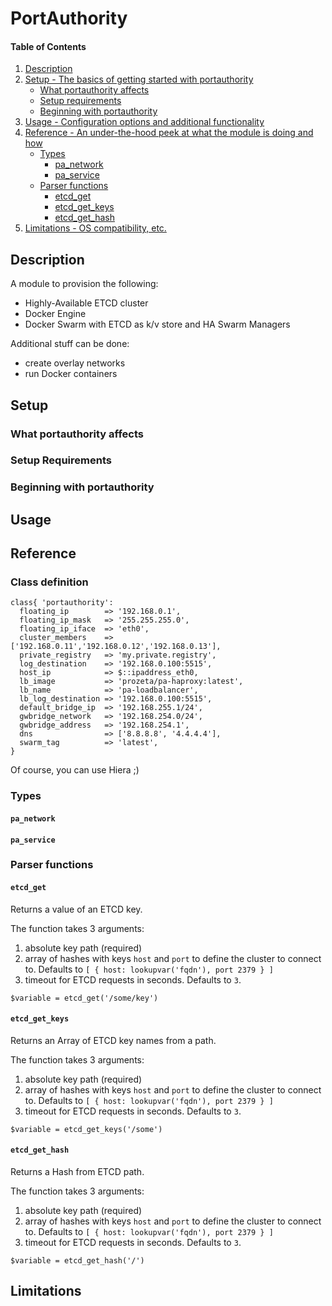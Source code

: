 # PortAuthority

#### Table of Contents

1. [Description](#description)
2. [Setup - The basics of getting started with portauthority](#setup)
    * [What portauthority affects](#what-portauthority-affects)
    * [Setup requirements](#setup-requirements)
    * [Beginning with portauthority](#beginning-with-portauthority)
3. [Usage - Configuration options and additional functionality](#usage)
4. [Reference - An under-the-hood peek at what the module is doing and how](#reference)
    * [Types](#types)
      * [pa_network](#pa_network)
      * [pa_service](#pa_service)
    * [Parser functions](#parser-functions)
      * [etcd_get](#etcd_get)
      * [etcd_get_keys](#etcd_get_keys)
      * [etcd_get_hash](#etcd_get_has)
5. [Limitations - OS compatibility, etc.](#limitations)

## Description

A module to provision the following:
- Highly-Available ETCD cluster
- Docker Engine
- Docker Swarm with ETCD as k/v store and HA Swarm Managers

Additional stuff can be done:
- create overlay networks
- run Docker containers

## Setup

### What portauthority affects

### Setup Requirements

### Beginning with portauthority

## Usage

## Reference

### Class definition

```
class{ 'portauthority':
  floating_ip        => '192.168.0.1',
  floating_ip_mask   => '255.255.255.0',
  floating_ip_iface  => 'eth0',
  cluster_members    => ['192.168.0.11','192.168.0.12','192.168.0.13'],
  private_registry   => 'my.private.registry',
  log_destination    => '192.168.0.100:5515',
  host_ip            => $::ipaddress_eth0,
  lb_image           => 'prozeta/pa-haproxy:latest',
  lb_name            => 'pa-loadbalancer',
  lb_log_destination => '192.168.0.100:5515',
  default_bridge_ip  => '192.168.255.1/24',
  gwbridge_network   => '192.168.254.0/24',
  gwbridge_address   => '192.168.254.1',
  dns                => ['8.8.8.8', '4.4.4.4'],
  swarm_tag          => 'latest',
}
```

Of course, you can use Hiera ;)

### Types

#### ```pa_network```

#### ```pa_service```

### Parser functions

#### ```etcd_get```

Returns a value of an ETCD key.

The function takes 3 arguments:

1. absolute key path (required)
2. array of hashes with keys ```host``` and ```port``` to define the cluster to connect to. Defaults to ```[ { host: lookupvar('fqdn'), port 2379 } ]```
3. timeout for ETCD requests in seconds. Defaults to ```3```.

```
$variable = etcd_get('/some/key')
```

#### ```etcd_get_keys```

Returns an Array of ETCD key names from a path.

The function takes 3 arguments:

1. absolute key path (required)
2. array of hashes with keys ```host``` and ```port``` to define the cluster to connect to. Defaults to ```[ { host: lookupvar('fqdn'), port 2379 } ]```
3. timeout for ETCD requests in seconds. Defaults to ```3```.

```
$variable = etcd_get_keys('/some')
```


#### ```etcd_get_hash```

Returns a Hash from ETCD path.

The function takes 3 arguments:

1. absolute key path (required)
2. array of hashes with keys ```host``` and ```port``` to define the cluster to connect to. Defaults to ```[ { host: lookupvar('fqdn'), port 2379 } ]```
3. timeout for ETCD requests in seconds. Defaults to ```3```.

```
$variable = etcd_get_hash('/')
```


## Limitations
